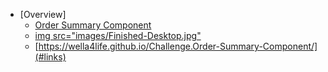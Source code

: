 - [Overview]
  - [Order Summary Component](#the-challenge)
  - [img src="images/Finished-Desktop.jpg"](#screenshot)
  - [https://wella4life.github.io/Challenge.Order-Summary-Component/](#links)
